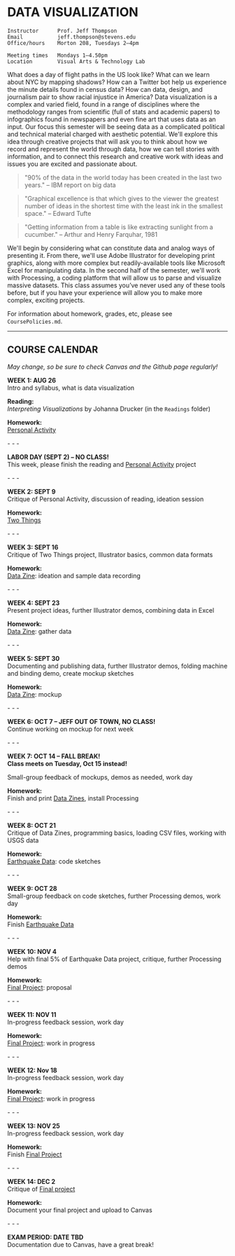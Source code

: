 DATA VISUALIZATION
====

    Instructor      Prof. Jeff Thompson
    Email           jeff.thompson@stevens.edu
    Office/hours    Morton 208, Tuesdays 2–4pm

    Meeting times   Mondays 1–4.50pm
    Location        Visual Arts & Technology Lab

What does a day of flight paths in the US look like? What can we learn about NYC by mapping shadows? How can a Twitter bot help us experience the minute details found in census data? How can data, design, and journalism pair to show racial injustice in America? Data visualization is a complex and varied field, found in a range of disciplines where the methodology ranges from scientific (full of stats and academic papers) to infographics found in newspapers and even fine art that uses data as an input. Our focus this semester will be seeing data as a complicated political and technical material charged with aesthetic potential. We'll explore this idea through creative projects that will ask you to think about how we record and represent the world through data, how we can tell stories with information, and to connect this research and creative work with ideas and issues you are excited and passionate about.

>"90% of the data in the world today has been created in the last two years." – IBM report on big data

>"Graphical excellence is that which gives to the viewer the greatest number of ideas in the shortest time with the least ink in the smallest space." – Edward Tufte

>"Getting information from a table is like extracting sunlight from a cucumber." – Arthur and Henry Farquhar, 1981

We'll begin by considering what can constitute data and analog ways of presenting it. From there, we'll use Adobe Illustrator for developing print graphics, along with more complex but readily-available tools like Microsoft Excel for manipulating data. In the second half of the semester, we'll work with Processing, a coding platform that will allow us to parse and visualize massive datasets. This class assumes you’ve never used any of these tools before, but if you have your experience will allow you to make more complex, exciting projects.

For information about homework, grades, etc, please see `CoursePolicies.md`.

---

## COURSE CALENDAR  
*May change, so be sure to check Canvas and the Github page regularly!*

**WEEK 1: AUG 26**  
Intro and syllabus, what is data visualization

**Reading:**  
*Interpreting Visualizations* by Johanna Drucker (in the `Readings` folder)

**Homework:**  
[Personal Activity]()

\- \- \-

**LABOR DAY (SEPT 2) – NO CLASS!**  
This week, please finish the reading and [Personal Activity]() project

\- \- \-

**WEEK 2: SEPT 9**  
Critique of Personal Activity, discussion of reading, ideation session

**Homework:**  
[Two Things]()

\- \- \-

**WEEK 3: SEPT 16**  
Critique of Two Things project, Illustrator basics, common data formats

**Homework:**  
[Data Zine](): ideation and sample data recording

\- \- \-

**WEEK 4: SEPT 23**  
Present project ideas, further Illustrator demos, combining data in Excel

**Homework:**  
[Data Zine](): gather data

\- \- \-

**WEEK 5: SEPT 30**  
Documenting and publishing data, further Illustrator demos, folding machine and binding demo, create mockup sketches

**Homework:**  
[Data Zine](): mockup

\- \- \-

**WEEK 6: OCT 7 – JEFF OUT OF TOWN, NO CLASS!**  
Continue working on mockup for next week

\- \- \-

**WEEK 7: OCT 14 – FALL BREAK!**  
**Class meets on Tuesday, Oct 15 instead!**

Small-group feedback of mockups, demos as needed, work day

**Homework:**  
Finish and print [Data Zines](), install Processing

\- \- \-

**WEEK 8: OCT 21**  
Critique of Data Zines, programming basics, loading CSV files, working with USGS data

**Homework:**  
[Earthquake Data](): code sketches

\- \- \-

**WEEK 9: OCT 28**  
Small-group feedback on code sketches, further Processing demos, work day

**Homework:**  
Finish [Earthquake Data]()

\- \- \-

**WEEK 10: NOV 4**  
Help with final 5% of Earthquake Data project, critique, further Processing demos

**Homework:**  
[Final Project](): proposal

\- \- \-

**WEEK 11: NOV 11**  
In-progress feedback session, work day

**Homework:**  
[Final Project](): work in progress

\- \- \-

**WEEK 12: Nov 18**  
In-progress feedback session, work day

**Homework:**  
[Final Project](): work in progress

\- \- \-

**WEEK 13: NOV 25**  
In-progress feedback session, work day

**Homework:**  
Finish [Final Project]()

\- \- \-

**WEEK 14: DEC 2**  
Critique of [Final project]()

**Homework:**  
Document your final project and upload to Canvas

\- \- \-

**EXAM PERIOD: DATE TBD**  
Documentation due to Canvas, have a great break!

